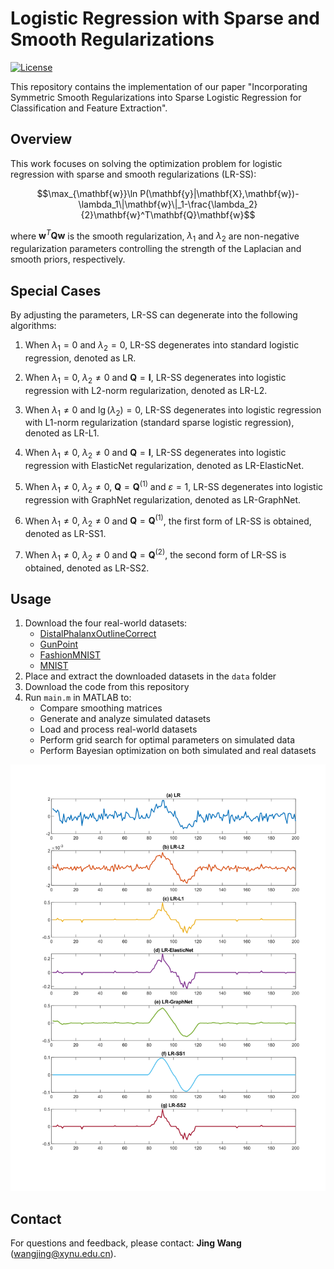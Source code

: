 # Logistic Regression with Sparse and Smooth Regularizations

[![License](https://img.shields.io/badge/License-MIT-blue.svg)](https://opensource.org/licenses/MIT)

This repository contains the implementation of our paper "Incorporating Symmetric Smooth Regularizations into Sparse Logistic Regression for Classification and Feature Extraction".

## Overview

This work focuses on solving the optimization problem for logistic regression with sparse and smooth regularizations (LR-SS):

$$\max_{\mathbf{w}}\ln P(\mathbf{y}|\mathbf{X},\mathbf{w})-\lambda_1\|\mathbf{w}\|_1-\frac{\lambda_2}{2}\mathbf{w}^T\mathbf{Q}\mathbf{w}$$

where $\mathbf{w}^T \mathbf{Q} \mathbf{w}$ is the smooth regularization, $\lambda_1$ and $\lambda_2$ are non-negative regularization parameters controlling the strength of the Laplacian and smooth priors, respectively. 

## Special Cases

By adjusting the parameters, LR-SS can degenerate into the following algorithms:

1. When $\lambda_1 = 0$ and $\lambda_2 = 0$, LR-SS degenerates into standard logistic regression, denoted as LR.

2. When $\lambda_1 = 0$, $\lambda_2 \neq 0$ and $\mathbf{Q} = \mathbf{I}$, LR-SS degenerates into logistic regression with L2-norm regularization, denoted as LR-L2.

3. When $\lambda_1 \neq 0$ and $\lg(\lambda_2) = 0$, LR-SS degenerates into logistic regression with L1-norm regularization (standard sparse logistic regression), denoted as LR-L1.

4. When $\lambda_1 \neq 0$, $\lambda_2 \neq 0$ and $\mathbf{Q} = \mathbf{I}$, LR-SS degenerates into logistic regression with ElasticNet regularization, denoted as LR-ElasticNet.

5. When $\lambda_1 \neq 0$, $\lambda_2 \neq 0$, $\mathbf{Q} = \mathbf{Q}^{(1)}$ and $\varepsilon = 1$, LR-SS degenerates into logistic regression with GraphNet regularization, denoted as LR-GraphNet.

6. When $\lambda_1 \neq 0$, $\lambda_2 \neq 0$ and $\mathbf{Q} = \mathbf{Q}^{(1)}$, the first form of LR-SS is obtained, denoted as LR-SS1.

7. When $\lambda_1 \neq 0$, $\lambda_2 \neq 0$ and $\mathbf{Q} = \mathbf{Q}^{(2)}$, the second form of LR-SS is obtained, denoted as LR-SS2.

## Usage

1. Download the four real-world datasets:
   - [DistalPhalanxOutlineCorrect](https://www.timeseriesclassification.com/description.php?Dataset=DistalPhalanxOutlineCorrect)
   - [GunPoint](https://timeseriesclassification.com/description.php?Dataset=GunPoint)  
   - [FashionMNIST](https://github.com/zalandoresearch/fashion-mnist)
   - [MNIST](https://yann.lecun.com/exdb/mnist/)
2. Place and extract the downloaded datasets in the `data` folder
3. Download the code from this repository
4. Run `main.m` in MATLAB to:
   - Compare smoothing matrices
   - Generate and analyze simulated datasets
   - Load and process real-world datasets
   - Perform grid search for optimal parameters on simulated data
   - Perform Bayesian optimization on both simulated and real datasets
  
![Weight vectors learned by different algorithms](weight_vectors.svg)
  
## Contact

For questions and feedback, please contact: **Jing Wang** (wangjing@xynu.edu.cn). 
